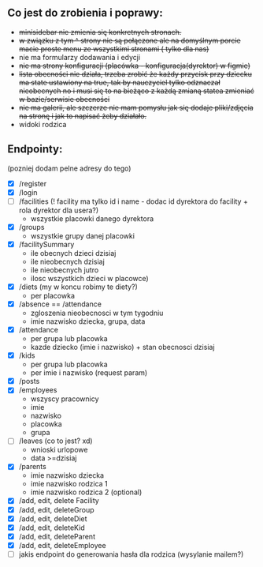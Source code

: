 ## Co jest do zrobienia i poprawy:

- ~~minisidebar nie zmienia się konkretnych stronach.~~
- ~~w związku z tym ^ strony nie są połączone ale na domyślnym porcie macie proste menu ze wszystkimi stronami ( tylko dla nas)~~
- nie ma formularzy dodawania i edycji 
- ~~nie ma strony konfiguracji (placówka - konfiguracja(dyrektor) w figmie)~~
- ~~lista obecności nie działa, trzeba zrobić że każdy przycisk przy dziecku ma state ustawiony na true, tak by nauczyciel tylko odznaczał nieobecnych no i musi się to na bieżąco z każdą zmianą statea zmieniać w bazie/serwisie obecności~~
- ~~nie ma galerii, ale szczerze nie mam pomysłu jak się dodaje pliki/zdjęcia na stronę i jak to napisać żeby działało.~~
- widoki rodzica

## Endpointy:
(pozniej dodam pelne adresy do tego)
- [x] /register
- [x] /login
- [ ] /facilities (! facility ma tylko id i name - dodac id dyrektora do facility + rola dyrektor dla usera?)
	- wszystkie placowki danego dyrektora
- [x] /groups
	- wszystkie grupy danej placowki
- [x] /facilitySummary
	- ile obecnych dzieci dzisiaj
	- ile nieobecnych dzisiaj
	- ile nieobecnych jutro
	- ilosc wszystkich dzieci w placowce)
- [x] /diets (my w koncu robimy te diety?)
	- per placowka
- [x] /absence == /attendance
	- zgloszenia nieobecnosci w tym tygodniu
	- imie nazwisko dziecka, grupa, data
- [x] /attendance
	- per grupa lub placowka
	- kazde dziecko (imie i nazwisko) + stan obecnosci dzisiaj	
- [x] /kids
	- per grupa lub placowka
   	- per imie i nazwisko (request param) 
- [x] /posts
- [x] /employees
	- wszyscy pracownicy
	- imie
	- nazwisko
	- placowka
	- grupa
- [ ] /leaves (co to jest? xd)
	- wnioski urlopowe
	- data >=dzisiaj
- [x] /parents
	- imie nazwisko dziecka
	- imie nazwisko rodzica 1
	- imie nazwisko rodzica 2 (optional)
- [x] /add, edit, delete Facility
- [x] /add, edit, deleteGroup
- [x] /add, edit, deleteDiet
- [x] /add, edit, deleteKid
- [x] /add, edit, deleteParent
- [x] /add, edit, deleteEmployee
- [ ] jakis endpoint do generowania hasła dla rodzica (wysylanie mailem?)
